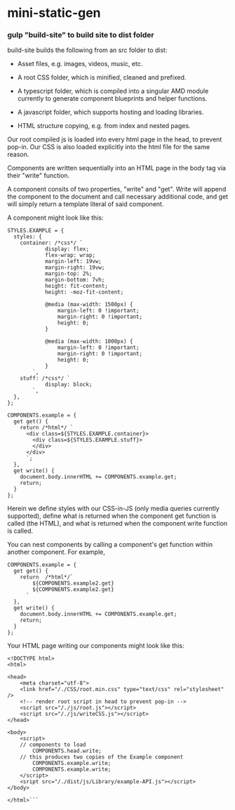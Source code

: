 # mini-static-gen

### gulp "build-site" to build site to dist folder

build-site builds the following from an src folder to dist:

* Asset files, e.g. images, videos, music, etc.
  
* A root CSS folder, which is minified, cleaned and prefixed.
  
* A typescript folder, which is compiled into a singular AMD module currently to generate component blueprints and helper functions.
  
* A javascript folder, which supports hosting and loading libraries.
  
* HTML structure copying, e.g. from index and nested pages.

Our root compiled js is loaded into every html page in the head, to prevent pop-in. Our CSS is also loaded explicitly into the html file for the same reason.

Components are written sequentially into an HTML page in the body tag via their "write" function.

A component consits of two properties, "write" and "get". Write will append the component to the document and call necessary additional code, and get will simply return a template literal of said component.

A component might look like this:

```
STYLES.EXAMPLE = {
  styles: {
    container: /*css*/ `
            display: flex;
            flex-wrap: wrap;
            margin-left: 19vw;
            margin-right: 19vw;
            margin-top: 2%;
            margin-bottom: 7vh;
            height: fit-content;
            height: -moz-fit-content;

            @media (max-width: 1500px) {
                margin-left: 0 !important;
                margin-right: 0 !important;
                height: 0;
            }

            @media (max-width: 1000px) {
                margin-left: 0 !important;
                margin-right: 0 !important;
                height: 0;
            }
        `,
    stuff: /*css*/ `
            display: block;
        `,
  },
};

COMPONENTS.example = {
  get get() {
    return /*html*/ `
      <div class=${STYLES.EXAMPLE.container}>
        <div class=${STYLES.EXAMPLE.stuff}>
        </div>
      </div>
      `;
  },
  get write() {
    document.body.innerHTML += COMPONENTS.example.get;
    return;
  }
};
```

Herein we define styles with our CSS-in-JS (only media queries currently supported), define what is returned when the component get function is called (the HTML), and what is returned when the component write function is called.

You can nest components by calling a component's get function within another component. For example,

```
COMPONENTS.example = {
  get get() {
    return  /*html*/`
        ${COMPONENTS.example2.get}
        ${COMPONENTS.example2.get}
      `
  },
  get write() {
    document.body.innerHTML += COMPONENTS.example.get;
    return;
  }
};
```

Your HTML page writing our components might look like this:

```
<!DOCTYPE html>
<html>

<head>
    <meta charset="utf-8">
    <link href="/./CSS/root.min.css" type="text/css" rel="stylesheet" />
    <!-- render root script in head to prevent pop-in -->
    <script src="/./js/root.js"></script>
    <script src="/./js/writeCSS.js"></script>
</head>

<body>
    <script>
    // components to load
        COMPONENTS.head.write;
    // this produces two copies of the Example component
        COMPONENTS.example.write;
        COMPONENTS.example.write;
    </script>
    <sript src="/./dist/js/Library/example-API.js"></script>
</body>

</html>```
